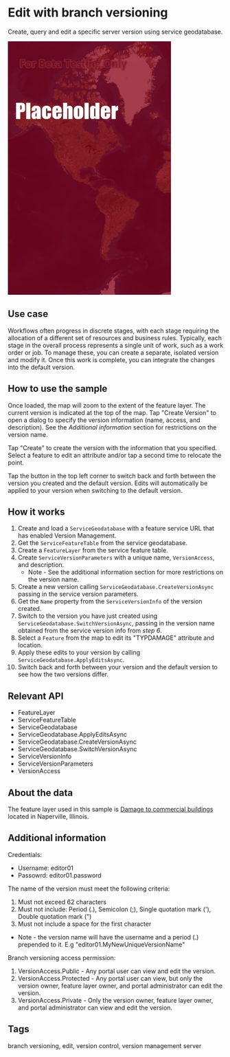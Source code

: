 # Edit with branch versioning

Create, query and edit a specific server version using service geodatabase.

![Image of edit with branch versioning](EditBranchVersioning.jpg)

## Use case

Workflows often progress in discrete stages, with each stage requiring the allocation of a different set of resources and business rules. Typically, each stage in the overall process represents a single unit of work, such as a work order or job. To manage these, you can create a separate, isolated version and modify it. Once this work is complete, you can integrate the changes into the default version.

## How to use the sample

Once loaded, the map will zoom to the extent of the feature layer. The current version is indicated at the top of the map. Tap "Create Version" to open a dialog to specify the version information (name, access, and description). See the *Additional information* section for restrictions on the version name.

Tap "Create" to create the version with the information that you specified. Select a feature to edit an attribute and/or tap a second time to relocate the point.

Tap the button in the top left corner to switch back and forth between the version you created and the default version. Edits will automatically be applied to your version when switching to the default version.

## How it works

1. Create and load a `ServiceGeodatabase` with a feature service URL that has enabled Version Management.
2. Get the `ServiceFeatureTable` from the service geodatabase.
3. Create a `FeatureLayer` from the service feature table.
4. Create `ServiceVersionParameters` with a unique name, `VersionAccess`, and description.
    * Note - See the additional information section for more restrictions on the version name.
5. Create a new version calling `ServiceGeodatabase.CreateVersionAsync` passing in the service version parameters.
6. Get the `Name` property from the `ServiceVersionInfo` of the version created.
7. Switch to the version you have just created using `ServiceGeodatabase.SwitchVersionAsync`, passing in the version name obtained from the service version info from *step 6*.
8. Select a `Feature` from the map to edit its "TYPDAMAGE" attribute and location.
9. Apply these edits to your version by calling `ServiceGeodatabase.ApplyEditsAsync`.
10. Switch back and forth between your version and the default version to see how the two versions differ.

## Relevant API

* FeatureLayer
* ServiceFeatureTable
* ServiceGeodatabase
* ServiceGeodatabase.ApplyEditsAsync
* ServiceGeodatabase.CreateVersionAsync
* ServiceGeodatabase.SwitchVersionAsync
* ServiceVersionInfo
* ServiceVersionParameters
* VersionAccess

## About the data

The feature layer used in this sample is [Damage to commercial buildings](https://sampleserver7.arcgisonline.com/server/rest/services/DamageAssessment/FeatureServer/0) located in Naperville, Illinois.

## Additional information

Credentials:

* Username: editor01
* Passowrd: editor01.password

The name of the version must meet the following criteria:

1. Must not exceed 62 characters
2. Must not include: Period (.), Semicolon (;), Single quotation mark ('), Double quotation mark (")
3. Must not include a space for the first character

* Note - the version name will have the username and a period (.) prepended to it. E.g "editor01.MyNewUniqueVersionName"

Branch versioning access permission:

1. VersionAccess.Public - Any portal user can view and edit the version.
2. VersionAccess.Protected - Any portal user can view, but only the version owner, feature layer owner, and portal administrator can edit the version.
3. VersionAccess.Private - Only the version owner, feature layer owner, and portal administrator can view and edit the version.

## Tags

branch versioning, edit, version control, version management server
